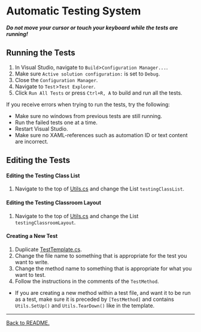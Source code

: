 # Automatic Testing System

_**Do not move your cursor or touch your keyboard while the tests are running!**_

## Running the Tests

1.  In Visual Studio, navigate to `Build`>`Configuration Manager...`.
1.  Make sure `Active solution configuration:` is set to `Debug`.
1.  Close the `Configuration Manager`.
1.  Navigate to `Test`>`Test Explorer`.
1.  Click `Run All Tests` or press `Ctrl+R, A` to build and run all the tests.

If you receive errors when trying to run the tests, try the following:

-   Make sure no windows from previous tests are still running.
-   Run the failed tests one at a time.
-   Restart Visual Studio.
-   Make sure no XAML-references such as automation ID or text content are incorrect.

## Editing the Tests

#### Editing the Testing Class List

1.  Navigate to the top of [Utils.cs](../Classroom-Seating-Planner/Tests/Utils.cs) and change the List `testingClassList`.

#### Editing the Testing Classroom Layout

1.  Navigate to the top of [Utils.cs](../Classroom-Seating-Planner/Tests/Utils.cs) and change the List `testingClassroomLayout`.

#### Creating a New Test

1.  Duplicate [TestTemplate.cs](../Classroom-Seating-Planner/Tests/TestTemplate.cs).
1.  Change the file name to something that is appropriate for the test you want to write.
1.  Change the method name to something that is appropriate for what you want to test.
1.  Follow the instructions in the comments of the `TestMethod`.

-   If you are creating a new method within a test file, and want it to be run as a test, make sure it is preceded by `[TestMethod]` and contains `Utils.SetUp()` and `Utils.TearDown()` like in the template.

---

[Back to README.](../README.md)
